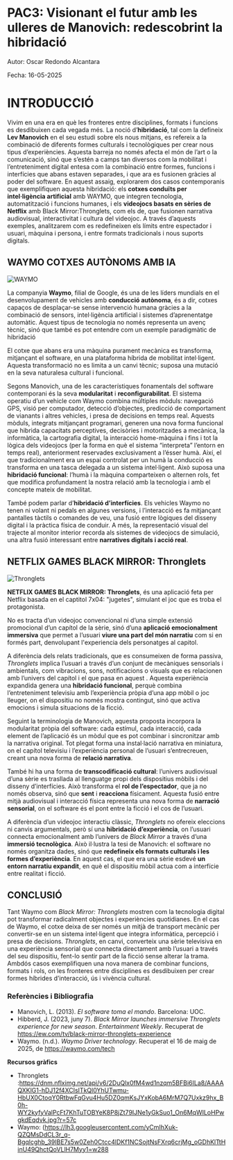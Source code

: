 # PAC3: Visionant el futur amb les ulleres de Manovich: redescobrint la hibridació

Autor: Oscar Redondo Alcantara

Fecha: 16-05-2025


# INTRODUCCIÓ

Vivim en una era en què les fronteres entre disciplines, formats i funcions es desdibuixen cada vegada més. La noció d’**hibridació**, tal com la defineix **Lev Manovich** en el seu estudi sobre els nous mitjans, es refereix a la combinació de diferents formes culturals i tecnològiques per crear nous tipus d’experiències. Aquesta barreja no només afecta el món de l’art o la comunicació, sinó que s’estén a camps tan diversos com la mobilitat i l’entreteniment digital entesa com la combinació entre formes, funcions i interfícies que abans estaven separades, i que ara es fusionen gràcies al poder del software. 
En aquest assaig, explorarem dos casos contemporanis que exemplifiquen aquesta hibridació: els **cotxes conduïts per intel·ligència artificial** amb WAYMO, que integren tecnologia, automatització i funcions humanes, i els **videojocs basats en sèries de Netflix** amb Black Mirror:Thronglets, com els de, que fusionen narrativa audiovisual, interactivitat i cultura del videojoc. A través d’aquests exemples, analitzarem com es redefineixen els límits entre espectador i usuari, màquina i persona, i entre formats tradicionals i nous suports digitals.

## WAYMO COTXES AUTÒNOMS AMB IA

![WAYMO](https://lh3.googleusercontent.com/yCmIhXuk-QZQMsDdCL3r_q-Bgqlcghb_39IBE7s5w0Zeh0Ctcc4lDKf1NCSojtNsFXrq6crjMg_oGDhKlTtHinU49QhctQoVLlH7Myy1=w2880)

La companyia **Waymo**, filial de Google, és una de les líders mundials en el desenvolupament de vehicles amb **conducció autònoma**, és a dir, cotxes capaços de desplaçar-se sense intervenció humana gràcies a la combinació de sensors, intel·ligència artificial i sistemes d’aprenentatge automàtic. Aquest tipus de tecnologia no només representa un avenç tècnic, sinó que també es pot entendre com un exemple paradigmàtic de hibridació

El cotxe que abans era una màquina purament mecànica es transforma, mitjançant el software, en una plataforma híbrida de mobilitat intel·ligent. Aquesta transformació no es limita a un canvi tècnic; suposa una mutació en la seva naturalesa cultural i funcional.

Segons Manovich, una de les característiques fonamentals del software contemporani és la seva **modularitat** i **reconfigurabilitat**. El sistema operatiu d’un vehicle com Waymo combina múltiples mòduls: navegació GPS, visió per computador, detecció d’objectes, predicció de comportament de vianants i altres vehicles, i presa de decisions en temps real. Aquests mòduls, integrats mitjançant programari, generen una nova forma funcional que hibrida capacitats perceptives, decisòries i motoritzades a mecànica, la informàtica, la cartografia digital, la interacció home-màquina i fins i tot la lògica dels videojocs (per la forma en què el sistema “interpreta” l’entorn en temps real), anteriorment reservades exclusivament a l’ésser humà.
Així, el que tradicionalment era un espai controlat per un humà la conducció es transforma en una tasca delegada a un sistema intel·ligent. Això suposa una **hibridació funcional**: l’humà i la màquina comparteixen o alternen rols, fet que modifica profundament la nostra relació amb la tecnologia i amb el concepte mateix de mobilitat.

També podem parlar d’**hibridació d’interfícies**. Els vehicles Waymo no tenen ni volant ni pedals en algunes versions, i l’interacció es fa mitjançant pantalles tàctils o comandes de veu, una fusió entre lògiques del disseny digital i la pràctica física de conduir. A més, la representació visual del trajecte al monitor interior recorda als sistemes de videojocs de simulació, una altra fusió interessant entre **narratives digitals i acció real**.

## NETFLIX GAMES BLACK MIRROR: Thronglets
![Thronglets](https://dnm.nflximg.net/api/v6/2DuQlx0fM4wd1nzqm5BFBi6ILa8/AAAAQXKlG1-hDJ12f4XCIsITkQl0YhUTwmu-HbUX0CtoqY0RtbwFqGvu4Hu5DZ0qmKsJYxKobA6MrM7Q7Uxkz9hx_B0h-WY2kyfyValPcFt7KhTuTOBYeK8P8jZt79IJNe1yGkSuo1_On6MqWILoHPwgkdEqdvk.jpg?r=57c)

**NETFLIX GAMES BLACK MIRROR: Thronglets**, és una aplicació feta per Netflix basada en el captitol 7x04: "jugetes", simulant el joc que es troba el protagonista.

No es tracta d’un videojoc convencional ni d’una simple extensió promocional d’un capítol de la sèrie, sinó d’una **aplicació emocionalment immersiva** que permet a l’usuari **viure una part del món narratiu** com si en formés part, denvolupant l'experiencia dels personatges al capitol.

A diferència dels relats tradicionals, que es consumeixen de forma passiva, _Thronglets_ implica l’usuari a través d’un conjunt de mecàniques sensorials i ambientals, com vibracions, sons, notificacions o visuals que es relacionen amb l’univers del capítol i el que pasa en aquest . Aquesta experiència expandida genera una **hibridació funcional**, perquè combina l’entreteniment televisiu amb l’experiència pròpia d’una app mòbil o joc lleuger, on el dispositiu no només mostra contingut, sinó que activa emocions i simula situacions de la ficció.

Seguint la terminologia de Manovich, aquesta proposta incorpora la modularitat pròpia del software: cada estímul, cada interacció, cada element de l’aplicació és un mòdul que es pot combinar i sincronitzar amb la narrativa original. Tot plegat forma una instal·lació narrativa en miniatura, on el capítol televisiu i l’experiència personal de l’usuari s’entrecreuen, creant una nova forma de **relació narrativa**.

També hi ha una forma de **transcodificació cultural**: l’univers audiovisual d’una sèrie es trasllada al llenguatge propi dels dispositius mòbils i del disseny d’interfícies. Això transforma el **rol de l’espectador**, que ja no només observa, sinó que **sent** i **reacciona** físicament. Aquesta fusió entre mitjà audiovisual i interacció física representa una nova forma de **narració sensorial**, on el software és el pont entre la ficció i el cos de l’usuari.

A diferència d’un videojoc interactiu clàssic, _Thronglets_ no ofereix eleccions ni canvis argumentals, però sí una **hibridació d’experiència**, on l’usuari connecta emocionalment amb l’univers de _Black Mirror_ a través d’una **immersió tecnològica**. Això il·lustra la tesi de Manovich: el software no només organitza dades, sinó que **redefineix els formats culturals i les formes d’experiència**. En aquest cas, el que era una sèrie esdevé **un entorn narratiu expandit**, en què el dispositiu mòbil actua com a interfície entre realitat i ficció.

## CONCLUSIÓ
Tant Waymo com _Black Mirror: Thronglets_ mostren com la tecnologia digital pot transformar radicalment objectes i experiències quotidianes. En el cas de Waymo, el cotxe deixa de ser només un mitjà de transport mecànic per convertir-se en un sistema intel·ligent que integra informàtica, percepció i presa de decisions. _Thronglets_, en canvi, converteix una sèrie televisiva en una experiència sensorial que connecta directament amb l’usuari a través del seu dispositiu, fent-lo sentir part de la ficció sense alterar la trama. Ambdós casos exemplifiquen una nova manera de combinar funcions, formats i rols, on les fronteres entre disciplines es desdibuixen per crear formes híbrides d’interacció, ús i vivència cultural.


### Referències i Bibliografia

- Manovich, L. (2013). _El software toma el mando_. Barcelona: UOC.
- Hibberd, J. (2023, juny 7). _Black Mirror launches immersive Thronglets experience for new season_. _Entertainment Weekly_. Recuperat de https://ew.com/tv/black-mirror-thronglets-experience
- Waymo. (n.d.). _Waymo Driver technology_. Recuperat el 16 de maig de 2025, de https://waymo.com/tech

**Recursos gràfics**
- Thronglets :https://dnm.nflximg.net/api/v6/2DuQlx0fM4wd1nzqm5BFBi6ILa8/AAAAQXKlG1-hDJ12f4XCIsITkQl0YhUTwmu-HbUX0CtoqY0RtbwFqGvu4Hu5DZ0qmKsJYxKobA6MrM7Q7Uxkz9hx_B0h-WY2kyfyValPcFt7KhTuTOBYeK8P8jZt79IJNe1yGkSuo1_On6MqWILoHPwgkdEqdvk.jpg?r=57c
- Waymo: (https://lh3.googleusercontent.com/yCmIhXuk-QZQMsDdCL3r_q-Bgqlcghb_39IBE7s5w0Zeh0Ctcc4lDKf1NCSojtNsFXrq6crjMg_oGDhKlTtHinU49QhctQoVLlH7Myy1=w288
